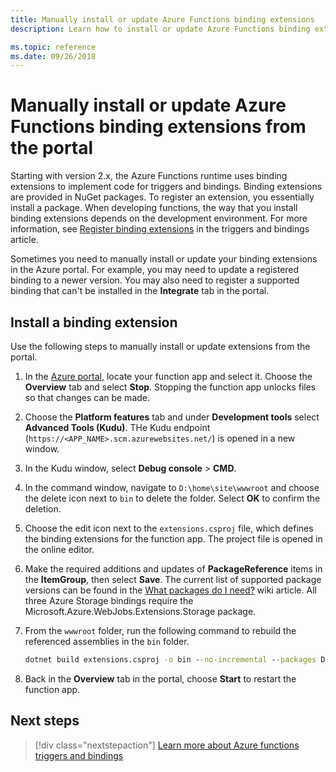 ```yaml
---
title: Manually install or update Azure Functions binding extensions
description: Learn how to install or update Azure Functions binding extensions for deployed function apps.

ms.topic: reference
ms.date: 09/26/2018
---
```


# Manually install or update Azure Functions binding extensions from the portal

Starting with version 2.x, the Azure Functions runtime uses binding extensions to implement code for triggers and bindings. Binding extensions are provided in NuGet packages. To register an extension, you essentially install a package. When developing functions, the way that you install binding extensions depends on the development environment. For more information, see [Register binding extensions](./functions-bindings-register.md) in the triggers and bindings article.

Sometimes you need to manually install or update your binding extensions in the Azure portal. For example, you may need to update a registered binding to a newer version. You may also need to register a supported binding that can't be installed in the **Integrate** tab in the portal.

## Install a binding extension

Use the following steps to manually install or update extensions from the portal.

1. In the [Azure portal](https://portal.azure.com), locate your function app and select it. Choose the **Overview** tab and select **Stop**.  Stopping the function app unlocks files so that changes can be made.

1. Choose the **Platform features** tab and under **Development tools** select **Advanced Tools (Kudu)**. THe Kudu endpoint (`https://<APP_NAME>.scm.azurewebsites.net/`) is opened in a new window.

1. In the Kudu window, select **Debug console** > **CMD**.  

1. In the command window, navigate to `D:\home\site\wwwroot` and choose the delete icon next to `bin` to delete the folder. Select **OK** to confirm the deletion.

1. Choose the edit icon next to the `extensions.csproj` file, which defines the binding extensions for the function app. The project file is opened in the online editor.

1. Make the required additions and updates of **PackageReference** items in the **ItemGroup**, then select **Save**. The current list of supported package versions can be found in the [What packages do I need?](https://github.com/Azure/azure-functions-host/wiki/Updating-your-function-app-extensions#what-nuget-packages-do-i-need) wiki article. All three Azure Storage bindings require the Microsoft.Azure.WebJobs.Extensions.Storage package.

1. From the `wwwroot` folder, run the following command to rebuild the referenced assemblies in the `bin` folder.

    ```cmd
    dotnet build extensions.csproj -o bin --no-incremental --packages D:\home\.nuget
    ```

1. Back in the **Overview** tab in the portal, choose **Start** to restart the function app.

## Next steps

> [!div class="nextstepaction"]
> [Learn more about Azure functions triggers and bindings](functions-triggers-bindings.md)
